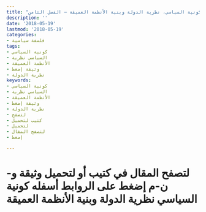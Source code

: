 ```yaml
---
title: "كونية السياسي، نظرية الدولة وبنية الأنظمة العميقة – الفصل الثامن"
description: ''
date: '2018-05-19'
lastmod: '2018-05-19'
categories:
- فلسفة سياسية
tags:
- كونية السياسي
- السياسي نظرية
- الأنظمة العميقة
- وثيقة إضغط
- نظرية الدولة
keywords:
- كونية السياسي
- السياسي نظرية
- الأنظمة العميقة
- وثيقة إضغط
- نظرية الدولة
- لتصفح
- كتيب لتحميل
- لتحميل
- لتصفح المقال
- إضغط

---
```

# **لتصفح المقال في كتيب أو لتحميل وثيقة و-ن-م إضغط على الروابط أسفله** **كونية السياسي نظرية الدولة وبنية الأنظمة العميقة**

###